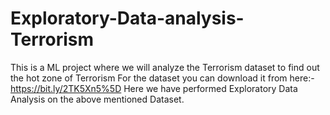 # Exploratory-Data-analysis-Terrorism
This is a ML project where we will analyze the Terrorism dataset to find out the hot zone of Terrorism
For the dataset you can download it from here:- https://bit.ly/2TK5Xn5%5D
Here we have performed Exploratory Data Analysis on the above mentioned Dataset.

